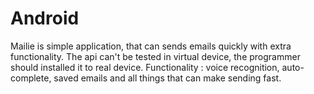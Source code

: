 Android
=======
Mailie is simple application, that can sends emails quickly with extra functionality.
The api can't be tested in virtual device, the programmer should installed it to real device.
Functionality : voice recognition, auto-complete, saved emails and all things that can make sending fast.

